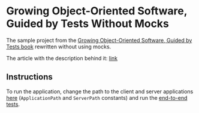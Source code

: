 Growing Object-Oriented Software, Guided by Tests Without Mocks
======================================================

The sample project from the [Growing Object-Oriented Software, Guided by Tests book](http://bit.ly/the-goos-book) rewritten without using mocks.

The article with the description behind it: [link](http://enterprisecraftsmanship.com/2016/07/05/growing-object-oriented-software-guided-by-tests-without-mocks/)

## Instructions

To run the application, change the path to the client and server applications [here](Source/Goos.Tests/EndToEnd/Tests.cs) (`ApplicationPath` and `ServerPath` constants) and run the [end-to-end tests](Source/Goos.Tests/EndToEnd/AuctionSniperTests.cs).
